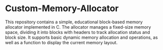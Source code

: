 # Custom-Memory-Allocator
This repository contains a simple, educational block-based memory allocator implemented in C. The allocator manages a fixed-size memory space, dividing it into blocks with headers to track allocation status and block size. It supports basic dynamic memory allocation and operations, as well as a function to display the current memory layout.
